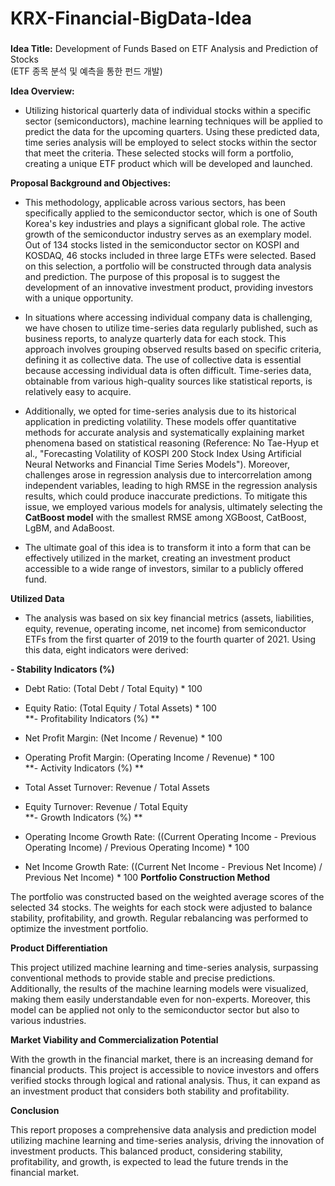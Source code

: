 # KRX-Financial-BigData-Idea

###
**Idea Title:** Development of Funds Based on ETF Analysis and Prediction of Stocks  
  (ETF 종목 분석 및 예측을 통한 펀드 개발)

**Idea Overview:**  
- Utilizing historical quarterly data of individual stocks within a specific sector (semiconductors), machine learning techniques will be applied to predict the data for the upcoming quarters. Using these predicted data, time series analysis will be employed to select stocks within the sector that meet the criteria. These selected stocks will form a portfolio, creating a unique ETF product which will be developed and launched.

**Proposal Background and Objectives:**  
- This methodology, applicable across various sectors, has been specifically applied to the semiconductor sector, which is one of South Korea's key industries and plays a significant global role. The active growth of the semiconductor industry serves as an exemplary model. Out of 134 stocks listed in the semiconductor sector on KOSPI and KOSDAQ, 46 stocks included in three large ETFs were selected. Based on this selection, a portfolio will be constructed through data analysis and prediction. The purpose of this proposal is to suggest the development of an innovative investment product, providing investors with a unique opportunity.
  
- In situations where accessing individual company data is challenging, we have chosen to utilize time-series data regularly published, such as business reports, to analyze quarterly data for each stock. This approach involves grouping observed results based on specific criteria, defining it as collective data. The use of collective data is essential because accessing individual data is often difficult. Time-series data, obtainable from various high-quality sources like statistical reports, is relatively easy to acquire.  
  
- Additionally, we opted for time-series analysis due to its historical application in predicting volatility. These models offer quantitative methods for accurate analysis and systematically explaining market phenomena based on statistical reasoning (Reference: No Tae-Hyup et al., "Forecasting Volatility of KOSPI 200 Stock Index Using Artificial Neural Networks and Financial Time Series Models"). Moreover, challenges arose in regression analysis due to intercorrelation among independent variables, leading to high RMSE in the regression analysis results, which could produce inaccurate predictions. To mitigate this issue, we employed various models for analysis, ultimately selecting the **CatBoost model** with the smallest RMSE among XGBoost, CatBoost, LgBM, and AdaBoost.  
  
- The ultimate goal of this idea is to transform it into a form that can be effectively utilized in the market, creating an investment product accessible to a wide range of investors, similar to a publicly offered fund.

**Utilized Data**

- The analysis was based on six key financial metrics (assets, liabilities, equity, revenue, operating income, net income) from semiconductor ETFs from the first quarter of 2019 to the fourth quarter of 2021. Using this data, eight indicators were derived:

**- Stability Indicators (%)**
  - Debt Ratio: (Total Debt / Total Equity) * 100  
  - Equity Ratio: (Total Equity / Total Assets) * 100  
**- Profitability Indicators (%)  **
  - Net Profit Margin: (Net Income / Revenue) * 100  
  - Operating Profit Margin: (Operating Income / Revenue) * 100  
**- Activity Indicators (%)  **

  - Total Asset Turnover: Revenue / Total Assets  
  - Equity Turnover: Revenue / Total Equity  
**- Growth Indicators (%) ** 

  - Operating Income Growth Rate: ((Current Operating Income - Previous Operating Income) / Previous Operating Income) * 100
  - Net Income Growth Rate: ((Current Net Income - Previous Net Income) / Previous Net Income) * 100
**Portfolio Construction Method**

The portfolio was constructed based on the weighted average scores of the selected 34 stocks. The weights for each stock were adjusted to balance stability, profitability, and growth. Regular rebalancing was performed to optimize the investment portfolio.

**Product Differentiation**

This project utilized machine learning and time-series analysis, surpassing conventional methods to provide stable and precise predictions. Additionally, the results of the machine learning models were visualized, making them easily understandable even for non-experts. Moreover, this model can be applied not only to the semiconductor sector but also to various industries.

**Market Viability and Commercialization Potential**

With the growth in the financial market, there is an increasing demand for financial products. This project is accessible to novice investors and offers verified stocks through logical and rational analysis. Thus, it can expand as an investment product that considers both stability and profitability.

**Conclusion**

This report proposes a comprehensive data analysis and prediction model utilizing machine learning and time-series analysis, driving the innovation of investment products. This balanced product, considering stability, profitability, and growth, is expected to lead the future trends in the financial market.




